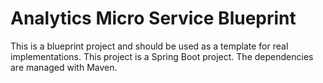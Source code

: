 # Analytics Micro Service Blueprint

This is a blueprint project and should be used as a template for real implementations.
This project is a Spring Boot project. The dependencies are managed with Maven.
